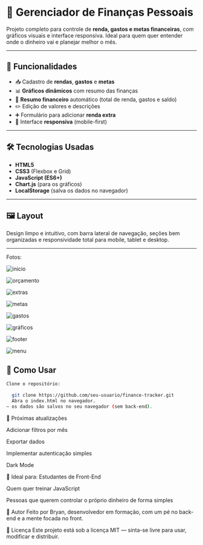 # 💸 Gerenciador de Finanças Pessoais

Projeto completo para controle de **renda, gastos e metas financeiras**, com gráficos visuais e interface responsiva. Ideal para quem quer entender onde o dinheiro vai e planejar melhor o mês.

---

## 🚀 Funcionalidades

- 📥 Cadastro de **rendas**, **gastos** e **metas**
- 📊 **Gráficos dinâmicos** com resumo das finanças
- 📝 **Resumo financeiro** automático (total de renda, gastos e saldo)
- ✏️ Edição de valores e descrições
- ➕ Formulário para adicionar **renda extra**
- 📱 Interface **responsiva** (mobile-first)

---

## 🛠️ Tecnologias Usadas

- **HTML5**
- **CSS3** (Flexbox e Grid)
- **JavaScript (ES6+)**
- **Chart.js** (para os gráficos)
- **LocalStorage** (salva os dados no navegador)

---

## 🖼️ Layout

Design limpo e intuitivo, com barra lateral de navegação, seções bem organizadas e responsividade total para mobile, tablet e desktop.

---
Fotos:

![inicio](https://github.com/user-attachments/assets/3b737cc2-58ff-4177-9835-cf0944178a0b)

![orçamento](https://github.com/user-attachments/assets/83ea5962-86ea-49af-9fe0-2ebbb75f655b)

![extras](https://github.com/user-attachments/assets/e45a67ba-ed80-4517-94a1-69aa3a3084a4)

![metas](https://github.com/user-attachments/assets/836c5cc6-e99e-48d4-81a6-05ad59f07c82)

![gastos](https://github.com/user-attachments/assets/c92efb1c-b046-4e5c-b86d-d5f07182f8fe)

![gráficos](https://github.com/user-attachments/assets/5f6f1910-8cf1-4a3a-b954-f339f2d56494)

![footer](https://github.com/user-attachments/assets/cee21192-b562-4d30-b645-c5b6abe4a295)

![menu](https://github.com/user-attachments/assets/ad4a4e51-a57d-401f-92dd-faceeaea4157)

## 📂 Como Usar
 ```bash
Clone o repositório:
  
   git clone https://github.com/seu-usuario/finance-tracker.git
   Abra o index.html no navegador.
— os dados são salvos no seu navegador (sem back-end).
```

📌 Próximas atualizações

 Adicionar filtros por mês

 Exportar dados

 Implementar autenticação simples

 Dark Mode

🧠 Ideal para:
Estudantes de Front-End

Quem quer treinar JavaScript

Pessoas que querem controlar o próprio dinheiro de forma simples

👤 Autor
Feito por Bryan, desenvolvedor em formação, com um pé no back-end e a mente focada no front.

📜 Licença
Este projeto está sob a licença MIT — sinta-se livre para usar, modificar e distribuir.
